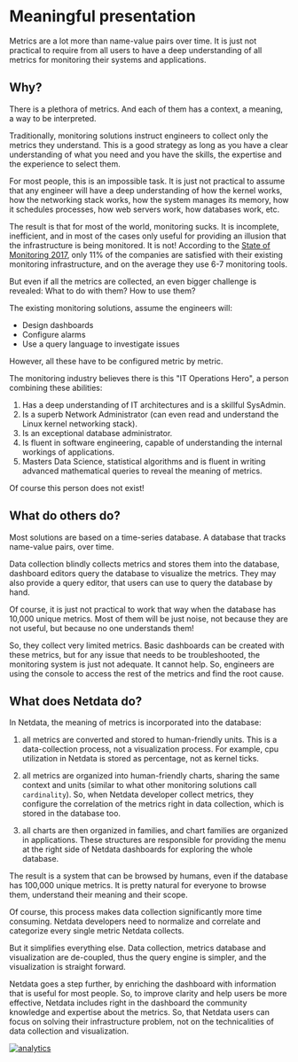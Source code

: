 <!--
---
title: "Meaningful presentation"
custom_edit_url: https://github.com/netdata/netdata/edit/master/docs/why-netdata/meaningful-presentation.md
---
-->

# Meaningful presentation

Metrics are a lot more than name-value pairs over time. It is just not practical to require from all users to have a deep understanding of all metrics for monitoring their systems and applications.

## Why?

There is a plethora of metrics. And each of them has a context, a meaning, a way to be interpreted.

Traditionally, monitoring solutions instruct engineers to collect only the metrics they understand. This is a good strategy as long as you have a clear understanding of what you need and you have the skills, the expertise and the experience to select them.

For most people, this is an impossible task. It is just not practical to assume that any engineer will have a deep understanding of how the kernel works, how the networking stack works, how the system manages its memory, how it schedules processes, how web servers work, how databases work, etc.

The result is that for most of the world, monitoring sucks. It is incomplete, inefficient, and in most of the cases only useful for providing an illusion that the infrastructure is being monitored. It is not! According to the [State of Monitoring 2017](http://start.bigpanda.io/state-of-monitoring-report-2017), only 11% of the companies are satisfied with their existing monitoring infrastructure, and on the average they use 6-7 monitoring tools.

But even if all the metrics are collected, an even bigger challenge is revealed: What to do with them? How to use them?

The existing monitoring solutions, assume the engineers will:

-   Design dashboards
-   Configure alarms
-   Use a query language to investigate issues

However, all these have to be configured metric by metric.

The monitoring industry believes there is this "IT Operations Hero", a person combining these abilities:

1.  Has a deep understanding of IT architectures and is a skillful SysAdmin.
2.  Is a superb Network Administrator (can even read and understand the Linux kernel networking stack).
3.  Is an exceptional database administrator.
4.  Is fluent in software engineering, capable of understanding the internal workings of applications.
5.  Masters Data Science, statistical algorithms and is fluent in writing advanced mathematical queries to reveal the meaning of metrics.

Of course this person does not exist!

## What do others do?

Most solutions are based on a time-series database. A database that tracks name-value pairs, over time.

Data collection blindly collects metrics and stores them into the database, dashboard editors query the database to visualize the metrics. They may also provide a query editor, that users can use to query the database by hand.

Of course, it is just not practical to work that way when the database has 10,000 unique metrics. Most of them will be just noise, not because they are not useful, but because no one understands them!

So, they collect very limited metrics. Basic dashboards can be created with these metrics, but for any issue that needs to be troubleshooted, the monitoring system is just not adequate. It cannot help. So, engineers are using the console to access the rest of the metrics and find the root cause.

## What does Netdata do?

In Netdata, the meaning of metrics is incorporated into the database:

1.  all metrics are converted and stored to human-friendly units. This is a data-collection process, not a visualization process. For example, cpu utilization in Netdata is stored as percentage, not as kernel ticks.

2.  all metrics are organized into human-friendly charts, sharing the same context and units (similar to what other monitoring solutions call `cardinality`). So, when Netdata developer collect metrics, they configure the correlation of the metrics right in data collection, which is stored in the database too.

3.  all charts are then organized in families, and chart families are organized in applications. These structures are responsible for providing the menu at the right side of Netdata dashboards for exploring the whole database.

The result is a system that can be browsed by humans, even if the database has 100,000 unique metrics. It is pretty natural for everyone to browse them, understand their meaning and their scope.

Of course, this process makes data collection significantly more time consuming. Netdata developers need to normalize and correlate and categorize every single metric Netdata collects.

But it simplifies everything else. Data collection, metrics database and visualization are de-coupled, thus the query engine is simpler, and the visualization is straight forward.

Netdata goes a step further, by enriching the dashboard with information that is useful for most people. So, to improve clarity and help users be more effective, Netdata includes right in the dashboard the community knowledge and expertise about the metrics. So, that Netdata users can focus on solving their infrastructure problem, not on the technicalities of data collection and visualization. 

[![analytics](https://www.google-analytics.com/collect?v=1&aip=1&t=pageview&_s=1&ds=github&dr=https%3A%2F%2Fgithub.com%2Fnetdata%2Fnetdata&dl=https%3A%2F%2Fmy-netdata.io%2Fgithub%2Fdocs%2Fwhy-netdata%2Fmeaningful-presentation&_u=MAC~&cid=5792dfd7-8dc4-476b-af31-da2fdb9f93d2&tid=UA-64295674-3)](<>)
